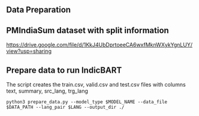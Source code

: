 ## Data Preparation

## PMIndiaSum dataset with split information

https://drive.google.com/file/d/1KkJ4UbDprtoeeCA6wxfMknWXykYgnLUY/view?usp=sharing


## Prepare data to run IndicBART

The script creates the train.csv, valid.csv and test.csv files with columns text, summary, src_lang, trg_lang

```
python3 prepare_data.py --model_type $MODEL_NAME --data_file $DATA_PATH --lang_pair $LANG --output_dir ./
```

